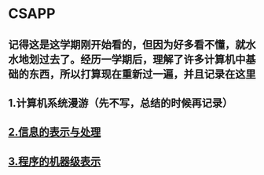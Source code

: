 # CSAPP

## 记得这是这学期刚开始看的，但因为好多看不懂，就水水地划过去了。经历一学期后，理解了许多计算机中基础的东西，所以打算现在重新过一遍，并且记录在这里





## 1.计算机系统漫游（先不写，总结的时候再记录）

## [2.信息的表示与处理 ](./expression_processing_of_information.html)

## [3.程序的机器级表示](./machine_level_representation_of_a_program.html)	

